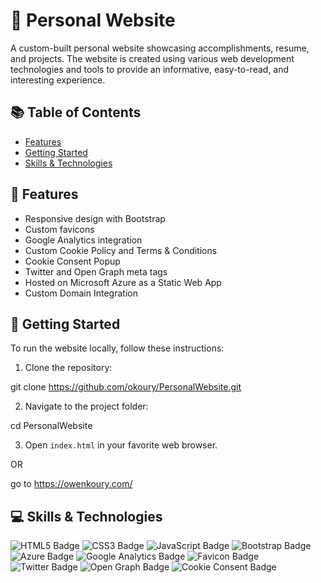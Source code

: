 # 🌟 Personal Website

A custom-built personal website showcasing accomplishments, resume, and projects. The website is created using various web development technologies and tools to provide an informative, easy-to-read, and interesting experience.

## 📚 Table of Contents

- [Features](#features)
- [Getting Started](#getting-started)
- [Skills & Technologies](#skills--technologies)

## 🎨 Features

- Responsive design with Bootstrap
- Custom favicons
- Google Analytics integration
- Custom Cookie Policy and Terms & Conditions
- Cookie Consent Popup
- Twitter and Open Graph meta tags
- Hosted on Microsoft Azure as a Static Web App
- Custom Domain Integration

## 🚀 Getting Started

To run the website locally, follow these instructions:

1. Clone the repository:

git clone https://github.com/okoury/PersonalWebsite.git

2. Navigate to the project folder:

cd PersonalWebsite

3. Open `index.html` in your favorite web browser.

OR

go to https://owenkoury.com/ 

## 💻 Skills & Technologies

![HTML5 Badge](https://img.shields.io/badge/HTML5-E34F26?style=for-the-badge&logo=html5&logoColor=white)
![CSS3 Badge](https://img.shields.io/badge/CSS3-1572B6?style=for-the-badge&logo=css3&logoColor=white)
![JavaScript Badge](https://img.shields.io/badge/JavaScript-F7DF1E?style=for-the-badge&logo=javascript&logoColor=black)
![Bootstrap Badge](https://img.shields.io/badge/Bootstrap-7952B3?style=for-the-badge&logo=bootstrap&logoColor=white)
![Azure Badge](https://img.shields.io/badge/Microsoft_Azure-0089D6?style=for-the-badge&logo=microsoft-azure&logoColor=white)
![Google Analytics Badge](https://img.shields.io/badge/Google_Analytics-E37400?style=for-the-badge&logo=google-analytics&logoColor=white)
![Favicon Badge](https://img.shields.io/badge/Favicons-3DDC84?style=for-the-badge&logo=favicon&logoColor=white)
![Twitter Badge](https://img.shields.io/badge/Twitter-1DA1F2?style=for-the-badge&logo=twitter&logoColor=white)
![Open Graph Badge](https://img.shields.io/badge/Open_Graph-3b5998?style=for-the-badge&logo=open-graph&logoColor=white)
![Cookie Consent Badge](https://img.shields.io/badge/Cookie_Consent-4EA5D9?style=for-the-badge&logo=cookie&logoColor=white)




